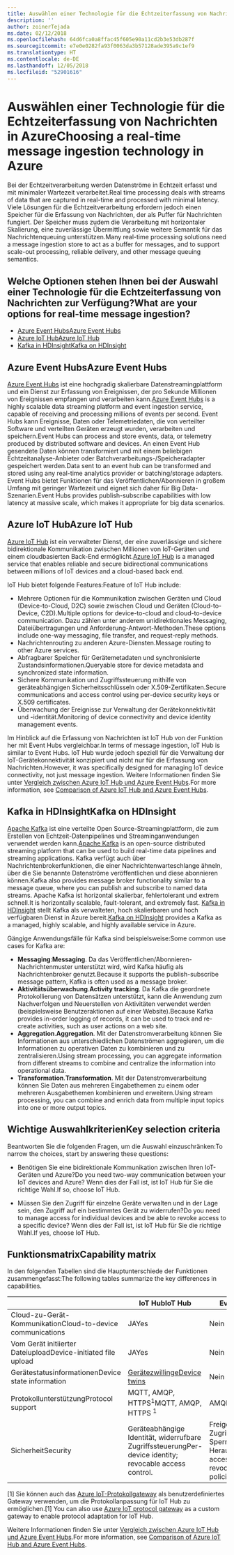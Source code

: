 ```yaml
---
title: Auswählen einer Technologie für die Echtzeiterfassung von Nachrichten
description: ''
author: zoinerTejada
ms.date: 02/12/2018
ms.openlocfilehash: 64d6fca0a8ffac45f605e90a11cd2b3e53db287f
ms.sourcegitcommit: e7e0e0282fa93f0063da3b57128ade395a9c1ef9
ms.translationtype: HT
ms.contentlocale: de-DE
ms.lasthandoff: 12/05/2018
ms.locfileid: "52901616"
---
```

# <a name="choosing-a-real-time-message-ingestion-technology-in-azure"></a><span data-ttu-id="c07a3-102">Auswählen einer Technologie für die Echtzeiterfassung von Nachrichten in Azure</span><span class="sxs-lookup"><span data-stu-id="c07a3-102">Choosing a real-time message ingestion technology in Azure</span></span>

<span data-ttu-id="c07a3-103">Bei der Echtzeitverarbeitung werden Datenströme in Echtzeit erfasst und mit minimaler Wartezeit verarbeitet.</span><span class="sxs-lookup"><span data-stu-id="c07a3-103">Real time processing deals with streams of data that are captured in real-time and processed with minimal latency.</span></span> <span data-ttu-id="c07a3-104">Viele Lösungen für die Echtzeitverarbeitung erfordern jedoch einen Speicher für die Erfassung von Nachrichten, der als Puffer für Nachrichten fungiert. Der Speicher muss zudem die Verarbeitung mit horizontaler Skalierung, eine zuverlässige Übermittlung sowie weitere Semantik für das Nachrichtenqueuing unterstützen.</span><span class="sxs-lookup"><span data-stu-id="c07a3-104">Many real-time processing solutions need a message ingestion store to act as a buffer for messages, and to support scale-out processing, reliable delivery, and other message queuing semantics.</span></span> 

## <a name="what-are-your-options-for-real-time-message-ingestion"></a><span data-ttu-id="c07a3-105">Welche Optionen stehen Ihnen bei der Auswahl einer Technologie für die Echtzeiterfassung von Nachrichten zur Verfügung?</span><span class="sxs-lookup"><span data-stu-id="c07a3-105">What are your options for real-time message ingestion?</span></span>

- [<span data-ttu-id="c07a3-106">Azure Event Hubs</span><span class="sxs-lookup"><span data-stu-id="c07a3-106">Azure Event Hubs</span></span>](/azure/event-hubs/)
- [<span data-ttu-id="c07a3-107">Azure IoT Hub</span><span class="sxs-lookup"><span data-stu-id="c07a3-107">Azure IoT Hub</span></span>](/azure/iot-hub/)
- [<span data-ttu-id="c07a3-108">Kafka in HDInsight</span><span class="sxs-lookup"><span data-stu-id="c07a3-108">Kafka on HDInsight</span></span>](/azure/hdinsight/kafka/apache-kafka-get-started)

## <a name="azure-event-hubs"></a><span data-ttu-id="c07a3-109">Azure Event Hubs</span><span class="sxs-lookup"><span data-stu-id="c07a3-109">Azure Event Hubs</span></span>

<span data-ttu-id="c07a3-110">[Azure Event Hubs](/azure/event-hubs/) ist eine hochgradig skalierbare Datenstreamingplattform und ein Dienst zur Erfassung von Ereignissen, der pro Sekunde Millionen von Ereignissen empfangen und verarbeiten kann.</span><span class="sxs-lookup"><span data-stu-id="c07a3-110">[Azure Event Hubs](/azure/event-hubs/) is a highly scalable data streaming platform and event ingestion service, capable of receiving and processing millions of events per second.</span></span> <span data-ttu-id="c07a3-111">Event Hubs kann Ereignisse, Daten oder Telemetriedaten, die von verteilter Software und verteilten Geräten erzeugt wurden, verarbeiten und speichern.</span><span class="sxs-lookup"><span data-stu-id="c07a3-111">Event Hubs can process and store events, data, or telemetry produced by distributed software and devices.</span></span> <span data-ttu-id="c07a3-112">An einen Event Hub gesendete Daten können transformiert und mit einem beliebigen Echtzeitanalyse-Anbieter oder Batchverarbeitungs-/Speicheradapter gespeichert werden.</span><span class="sxs-lookup"><span data-stu-id="c07a3-112">Data sent to an event hub can be transformed and stored using any real-time analytics provider or batching/storage adapters.</span></span> <span data-ttu-id="c07a3-113">Event Hubs bietet Funktionen für das Veröffentlichen/Abonnieren in großem Umfang mit geringer Wartezeit und eignet sich daher für Big Data-Szenarien.</span><span class="sxs-lookup"><span data-stu-id="c07a3-113">Event Hubs provides publish-subscribe capabilities with low latency at massive scale, which makes it appropriate for big data scenarios.</span></span>

## <a name="azure-iot-hub"></a><span data-ttu-id="c07a3-114">Azure IoT Hub</span><span class="sxs-lookup"><span data-stu-id="c07a3-114">Azure IoT Hub</span></span>

<span data-ttu-id="c07a3-115">[Azure IoT Hub](/azure/iot-hub/) ist ein verwalteter Dienst, der eine zuverlässige und sichere bidirektionale Kommunikation zwischen Millionen von IoT-Geräten und einem cloudbasierten Back-End ermöglicht.</span><span class="sxs-lookup"><span data-stu-id="c07a3-115">[Azure IoT Hub](/azure/iot-hub/) is a managed service that enables reliable and secure bidirectional communications between millions of IoT devices and a cloud-based back end.</span></span>

<span data-ttu-id="c07a3-116">IoT Hub bietet folgende Features:</span><span class="sxs-lookup"><span data-stu-id="c07a3-116">Feature of IoT Hub include:</span></span>

* <span data-ttu-id="c07a3-117">Mehrere Optionen für die Kommunikation zwischen Geräten und Cloud (Device-to-Cloud, D2C) sowie zwischen Cloud und Geräten (Cloud-to-Device, C2D).</span><span class="sxs-lookup"><span data-stu-id="c07a3-117">Multiple options for device-to-cloud and cloud-to-device communication.</span></span> <span data-ttu-id="c07a3-118">Dazu zählen unter anderem unidirektionales Messaging, Dateiübertragungen und Anforderung-Antwort-Methoden.</span><span class="sxs-lookup"><span data-stu-id="c07a3-118">These options include one-way messaging, file transfer, and request-reply methods.</span></span>
* <span data-ttu-id="c07a3-119">Nachrichtenrouting zu anderen Azure-Diensten.</span><span class="sxs-lookup"><span data-stu-id="c07a3-119">Message routing to other Azure services.</span></span>
* <span data-ttu-id="c07a3-120">Abfragbarer Speicher für Gerätemetadaten und synchronisierte Zustandsinformationen.</span><span class="sxs-lookup"><span data-stu-id="c07a3-120">Queryable store for device metadata and synchronized state information.</span></span>
* <span data-ttu-id="c07a3-121">Sichere Kommunikation und Zugriffssteuerung mithilfe von geräteabhängigen Sicherheitsschlüsseln oder X.509-Zertifikaten.</span><span class="sxs-lookup"><span data-stu-id="c07a3-121">Secure communications and access control using per-device security keys or X.509 certificates.</span></span>
* <span data-ttu-id="c07a3-122">Überwachung der Ereignisse zur Verwaltung der Gerätekonnektivität und -identität.</span><span class="sxs-lookup"><span data-stu-id="c07a3-122">Monitoring of device connectivity and device identity management events.</span></span>

<span data-ttu-id="c07a3-123">Im Hinblick auf die Erfassung von Nachrichten ist IoT Hub von der Funktion her mit Event Hubs vergleichbar.</span><span class="sxs-lookup"><span data-stu-id="c07a3-123">In terms of message ingestion, IoT Hub is similar to Event Hubs.</span></span> <span data-ttu-id="c07a3-124">IoT Hub wurde jedoch speziell für die Verwaltung der IoT-Gerätekonnektivität konzipiert und nicht nur für die Erfassung von Nachrichten.</span><span class="sxs-lookup"><span data-stu-id="c07a3-124">However, it was specifically designed for managing IoT device connectivity, not just message ingestion.</span></span> <span data-ttu-id="c07a3-125">Weitere Informationen finden Sie unter [Vergleich zwischen Azure IoT Hub und Azure Event Hubs](/azure/iot-hub/iot-hub-compare-event-hubs).</span><span class="sxs-lookup"><span data-stu-id="c07a3-125">For more information, see [Comparison of Azure IoT Hub and Azure Event Hubs](/azure/iot-hub/iot-hub-compare-event-hubs).</span></span> 

## <a name="kafka-on-hdinsight"></a><span data-ttu-id="c07a3-126">Kafka in HDInsight</span><span class="sxs-lookup"><span data-stu-id="c07a3-126">Kafka on HDInsight</span></span>

<span data-ttu-id="c07a3-127">[Apache Kafka](https://kafka.apache.org/) ist eine verteilte Open Source-Streamingplattform, die zum Erstellen von Echtzeit-Datenpipelines und Streaminganwendungen verwendet werden kann.</span><span class="sxs-lookup"><span data-stu-id="c07a3-127">[Apache Kafka](https://kafka.apache.org/) is an open-source distributed streaming platform that can be used to build real-time data pipelines and streaming applications.</span></span> <span data-ttu-id="c07a3-128">Kafka verfügt auch über Nachrichtenbrokerfunktionen, die einer Nachrichtenwarteschlange ähneln, über die Sie benannte Datenströme veröffentlichen und diese abonnieren können.</span><span class="sxs-lookup"><span data-stu-id="c07a3-128">Kafka also provides message broker functionality similar to a message queue, where you can publish and subscribe to named data streams.</span></span> <span data-ttu-id="c07a3-129">Apache Kafka ist horizontal skalierbar, fehlertolerant und extrem schnell.</span><span class="sxs-lookup"><span data-stu-id="c07a3-129">It is horizontally scalable, fault-tolerant, and extremely fast.</span></span> <span data-ttu-id="c07a3-130">[Kafka in HDInsight](/azure/hdinsight/kafka/apache-kafka-get-started) stellt Kafka als verwalteten, hoch skalierbaren und hoch verfügbaren Dienst in Azure bereit.</span><span class="sxs-lookup"><span data-stu-id="c07a3-130">[Kafka on HDInsight](/azure/hdinsight/kafka/apache-kafka-get-started) provides a Kafka as a managed, highly scalable, and highly available service in Azure.</span></span> 

<span data-ttu-id="c07a3-131">Gängige Anwendungsfälle für Kafka sind beispielsweise:</span><span class="sxs-lookup"><span data-stu-id="c07a3-131">Some common use cases for Kafka are:</span></span>

* <span data-ttu-id="c07a3-132">**Messaging**:</span><span class="sxs-lookup"><span data-stu-id="c07a3-132">**Messaging**.</span></span> <span data-ttu-id="c07a3-133">Da das Veröffentlichen/Abonnieren-Nachrichtenmuster unterstützt wird, wird Kafka häufig als Nachrichtenbroker genutzt.</span><span class="sxs-lookup"><span data-stu-id="c07a3-133">Because it supports the publish-subscribe message pattern, Kafka is often used as a message broker.</span></span>
* <span data-ttu-id="c07a3-134">**Aktivitätsüberwachung**.</span><span class="sxs-lookup"><span data-stu-id="c07a3-134">**Activity tracking**.</span></span> <span data-ttu-id="c07a3-135">Da Kafka die geordnete Protokollierung von Datensätzen unterstützt, kann die Anwendung zum Nachverfolgen und Neuerstellen von Aktivitäten verwendet werden (beispielsweise Benutzeraktionen auf einer Website).</span><span class="sxs-lookup"><span data-stu-id="c07a3-135">Because Kafka provides in-order logging of records, it can be used to track and re-create activities, such as user actions on a web site.</span></span>
* <span data-ttu-id="c07a3-136">**Aggregation**.</span><span class="sxs-lookup"><span data-stu-id="c07a3-136">**Aggregation**.</span></span> <span data-ttu-id="c07a3-137">Mit der Datenstromverarbeitung können Sie Informationen aus unterschiedlichen Datenströmen aggregieren, um die Informationen zu operativen Daten zu kombinieren und zu zentralisieren.</span><span class="sxs-lookup"><span data-stu-id="c07a3-137">Using stream processing, you can aggregate information from different streams to combine and centralize the information into operational data.</span></span>
* <span data-ttu-id="c07a3-138">**Transformation**.</span><span class="sxs-lookup"><span data-stu-id="c07a3-138">**Transformation**.</span></span> <span data-ttu-id="c07a3-139">Mit der Datenstromverarbeitung können Sie Daten aus mehreren Eingabethemen zu einem oder mehreren Ausgabethemen kombinieren und erweitern.</span><span class="sxs-lookup"><span data-stu-id="c07a3-139">Using stream processing, you can combine and enrich data from multiple input topics into one or more output topics.</span></span>

## <a name="key-selection-criteria"></a><span data-ttu-id="c07a3-140">Wichtige Auswahlkriterien</span><span class="sxs-lookup"><span data-stu-id="c07a3-140">Key selection criteria</span></span>

<span data-ttu-id="c07a3-141">Beantworten Sie die folgenden Fragen, um die Auswahl einzuschränken:</span><span class="sxs-lookup"><span data-stu-id="c07a3-141">To narrow the choices, start by answering these questions:</span></span>

- <span data-ttu-id="c07a3-142">Benötigen Sie eine bidirektionale Kommunikation zwischen Ihren IoT-Geräten und Azure?</span><span class="sxs-lookup"><span data-stu-id="c07a3-142">Do you need two-way communication between your IoT devices and Azure?</span></span> <span data-ttu-id="c07a3-143">Wenn dies der Fall ist, ist IoT Hub für Sie die richtige Wahl.</span><span class="sxs-lookup"><span data-stu-id="c07a3-143">If so, choose IoT Hub.</span></span>

- <span data-ttu-id="c07a3-144">Müssen Sie den Zugriff für einzelne Geräte verwalten und in der Lage sein, den Zugriff auf ein bestimmtes Gerät zu widerrufen?</span><span class="sxs-lookup"><span data-stu-id="c07a3-144">Do you need to manage access for individual devices and be able to revoke access to a specific device?</span></span> <span data-ttu-id="c07a3-145">Wenn dies der Fall ist, ist IoT Hub für Sie die richtige Wahl.</span><span class="sxs-lookup"><span data-stu-id="c07a3-145">If yes, choose IoT Hub.</span></span>

## <a name="capability-matrix"></a><span data-ttu-id="c07a3-146">Funktionsmatrix</span><span class="sxs-lookup"><span data-stu-id="c07a3-146">Capability matrix</span></span>

<span data-ttu-id="c07a3-147">In den folgenden Tabellen sind die Hauptunterschiede der Funktionen zusammengefasst:</span><span class="sxs-lookup"><span data-stu-id="c07a3-147">The following tables summarize the key differences in capabilities.</span></span> 

| | <span data-ttu-id="c07a3-148">IoT Hub</span><span class="sxs-lookup"><span data-stu-id="c07a3-148">IoT Hub</span></span> | <span data-ttu-id="c07a3-149">Event Hubs</span><span class="sxs-lookup"><span data-stu-id="c07a3-149">Event Hubs</span></span> | <span data-ttu-id="c07a3-150">Kafka in HDInsight</span><span class="sxs-lookup"><span data-stu-id="c07a3-150">Kafka on HDInsight</span></span> |
| --- | --- | --- | --- |
| <span data-ttu-id="c07a3-151">Cloud-zu-Gerät-Kommunikation</span><span class="sxs-lookup"><span data-stu-id="c07a3-151">Cloud-to-device communications</span></span> | <span data-ttu-id="c07a3-152">JA</span><span class="sxs-lookup"><span data-stu-id="c07a3-152">Yes</span></span> | <span data-ttu-id="c07a3-153">Nein </span><span class="sxs-lookup"><span data-stu-id="c07a3-153">No</span></span> | <span data-ttu-id="c07a3-154">Nein </span><span class="sxs-lookup"><span data-stu-id="c07a3-154">No</span></span> |
| <span data-ttu-id="c07a3-155">Vom Gerät initiierter Dateiupload</span><span class="sxs-lookup"><span data-stu-id="c07a3-155">Device-initiated file upload</span></span> | <span data-ttu-id="c07a3-156">JA</span><span class="sxs-lookup"><span data-stu-id="c07a3-156">Yes</span></span> | <span data-ttu-id="c07a3-157">Nein </span><span class="sxs-lookup"><span data-stu-id="c07a3-157">No</span></span> | <span data-ttu-id="c07a3-158">Nein </span><span class="sxs-lookup"><span data-stu-id="c07a3-158">No</span></span> |
| <span data-ttu-id="c07a3-159">Gerätestatusinformationen</span><span class="sxs-lookup"><span data-stu-id="c07a3-159">Device state information</span></span> | [<span data-ttu-id="c07a3-160">Gerätezwillinge</span><span class="sxs-lookup"><span data-stu-id="c07a3-160">Device twins</span></span>](/azure/iot-hub/iot-hub-devguide-device-twins) | <span data-ttu-id="c07a3-161">Nein </span><span class="sxs-lookup"><span data-stu-id="c07a3-161">No</span></span> | <span data-ttu-id="c07a3-162">Nein </span><span class="sxs-lookup"><span data-stu-id="c07a3-162">No</span></span> |
| <span data-ttu-id="c07a3-163">Protokollunterstützung</span><span class="sxs-lookup"><span data-stu-id="c07a3-163">Protocol support</span></span> | <span data-ttu-id="c07a3-164">MQTT, AMQP, HTTPS<sup>1</sup></span><span class="sxs-lookup"><span data-stu-id="c07a3-164">MQTT, AMQP, HTTPS <sup>1</sup></span></span> | <span data-ttu-id="c07a3-165">AMQP, HTTPS</span><span class="sxs-lookup"><span data-stu-id="c07a3-165">AMQP, HTTPS</span></span> | [<span data-ttu-id="c07a3-166">Kafka-Protokoll</span><span class="sxs-lookup"><span data-stu-id="c07a3-166">Kafka Protocol</span></span>](https://cwiki.apache.org/confluence/display/KAFKA/A+Guide+To+The+Kafka+Protocol) |
| <span data-ttu-id="c07a3-167">Sicherheit</span><span class="sxs-lookup"><span data-stu-id="c07a3-167">Security</span></span> | <span data-ttu-id="c07a3-168">Geräteabhängige Identität, widerrufbare Zugriffssteuerung</span><span class="sxs-lookup"><span data-stu-id="c07a3-168">Per-device identity; revocable access control.</span></span> | <span data-ttu-id="c07a3-169">Freigegebene Zugriffsrichtlinien, begrenzte Sperrung über Herausgeberrichtlinien</span><span class="sxs-lookup"><span data-stu-id="c07a3-169">Shared access policies; limited revocation through publisher policies.</span></span> | <span data-ttu-id="c07a3-170">Authentifizierung mit SASL, austauschbare Autorisierung, Unterstützung der Integration in externe Authentifizierungsdienste</span><span class="sxs-lookup"><span data-stu-id="c07a3-170">Authentication using SASL; pluggable authorization; integration with external authentication services supported.</span></span> |

<span data-ttu-id="c07a3-171">[1] Sie können auch das [Azure IoT-Protokollgateway](/azure/iot-hub/iot-hub-protocol-gateway) als benutzerdefiniertes Gateway verwenden, um die Protokollanpassung für IoT Hub zu ermöglichen.</span><span class="sxs-lookup"><span data-stu-id="c07a3-171">[1] You can also use [Azure IoT protocol gateway](/azure/iot-hub/iot-hub-protocol-gateway) as a custom gateway to enable protocol adaptation for IoT Hub.</span></span>

<span data-ttu-id="c07a3-172">Weitere Informationen finden Sie unter [Vergleich zwischen Azure IoT Hub und Azure Event Hubs](/azure/iot-hub/iot-hub-compare-event-hubs).</span><span class="sxs-lookup"><span data-stu-id="c07a3-172">For more information, see [Comparison of Azure IoT Hub and Azure Event Hubs](/azure/iot-hub/iot-hub-compare-event-hubs).</span></span>

